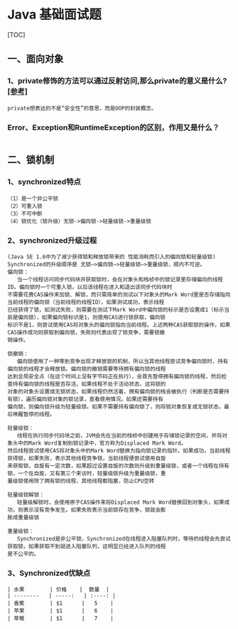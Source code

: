 # Java 基础面试题
[TOC]

## 一、面向对象

### 1、private修饰的方法可以通过反射访问,那么private的意义是什么? [[参考]](https://www.jianshu.com/p/a328cf491e06)
```
private想表达的不是“安全性”的意思，而是OOP的封装概念。
```
### Error、Exception和RuntimeException的区别，作用又是什么？

```
```
## 二、锁机制
### 1、synchronized特点
```
（1）是一个非公平锁
（2）可重入锁
（3）不可中断
（4）锁优化（锁升级）无锁->偏向锁->轻量级锁->重量级锁
```
### 2、synchronized升级过程
```
(Java SE 1.6中为了减少获得锁和释放锁带来的 性能消耗而引入的偏向锁和轻量级锁)
Synchronized的升级顺序是 无锁–>偏向锁–>轻量级锁–>重量级锁，顺内不可逆。
偏向锁：
   当一个线程访问同步代码块并获取锁时，会在对象头和栈桢中的锁记录里存储偏向的线程ID，偏向锁时一个可重入锁，以后该线程在进入和退出该同步代码块时
不需要花费CAS操作来加锁、解锁，而只需简单的测试以下对象头的Mark Word里是否存储指向当前线程的偏向锁（当前线程的线程ID），如果测试成功，表示线程
已经获得了锁，如测试失败，则需要在测试下Mark Word中偏向锁的标示是否设置成1（标示当前是偏向锁），如果偏向锁标识是1，则使用CAS进行锁获取，偏向锁
标识不是1，则尝试使用CAS将对象头的偏向锁指向当前线程。上述两种CAS获取锁的操作，如果CAS操作成功则获取到偏向锁，失败则代表出现了锁竞争，需要锁撤
销操作。

锁撤销：
   偏向锁使用了一种等到竞争出现才释放锁的机制，所以当其他线程尝试竞争偏向锁时，持有偏向锁的线程才会释放锁。偏向锁的撤销需要等待拥有偏向锁的线程
达到全局安全点（在这个时间上没有字节码正在执行），会首先暂停拥有偏向锁的线程，然后检查持有偏向锁的线程是否存活，如果线程不处于活动状态，这将锁的
对象的对象头设置成无锁状态，如果线程仍然活着，拥有偏向锁的栈会被执行（判断是否需要持有锁），遍历偏向锁对象的锁记录，查看使用情况。如果还需要持有
偏向锁，则偏向锁升级为轻量级锁。如果不需要持有偏向锁了，则将锁对象恢复成无锁状态，最后唤醒暂停的线程。

轻量级锁：
   线程在执行同步代码块之前，JVM会先在当前的栈桢中创建用于存储锁记录的空间，并将对象头中的Mark Word复制到锁记录中，官方称为Displaced Mark Word。
然后线程尝试使用CAS将对象头中的Mark Word替换为指向锁记录的指针。如果成功，当前线程获得锁，如果失败，表示其他线程竞争锁，当前线程便尝试使用自旋
来获取锁，自旋有一定次数，如果超过设置自旋的次数则升级到重量级锁，或者一个线程在持有锁，一个在自旋，又有第三个来访时，轻量级锁升级为重量级锁，重
量级锁使用除了拥有锁的线程，其他线程都阻塞，防止CPU空转

轻量级锁解锁：
   轻量级解锁时，会使用原子CAS操作来将Displaced Mark Word替换回到对象头，如果成功，则表示没有竞争发生。如果失败表示当前锁存在竞争，锁就会膨
胀成重量级锁

重量级锁：
   Synchronized是非公平锁，Synchronized在线程进入阻塞队列时，等待的线程会先尝试获取锁，如果获取不到就进入阻塞队列，这明显已经进入队列的线程
是不公平的。

```
### 3、Synchronized优缺点
    | 水果        | 价格    |  数量  |
    | --------   | -----:   | :----: |
    | 香蕉        | $1      |   5    |
    | 苹果        | $1      |   6    |
    | 草莓        | $1      |   7    |
    



